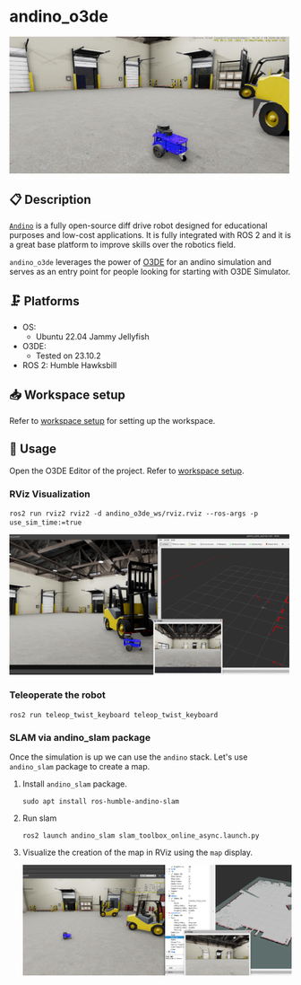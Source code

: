 # andino_o3de

<img src=docs/andino_warehouse.png width=500 />

## :clipboard: Description

[`Andino`](https://github.com/Ekumen-OS/andino) is a fully open-source diff drive robot designed for educational purposes and low-cost applications. It is fully integrated with ROS 2 and it is a great base platform to improve skills over the robotics field.

`andino_o3de` leverages the power of [O3DE](https://o3de.org/) for an andino simulation and
serves as an entry point for people looking for starting with O3DE Simulator.

## :clamp: Platforms

- OS:
  - Ubuntu 22.04 Jammy Jellyfish
- O3DE:
  - Tested on 23.10.2
- ROS 2: Humble Hawksbill

## :inbox_tray: Workspace setup

Refer to [workspace setup](WORKSPACE_SETUP.md) for setting up the workspace.

## :rocket: Usage

Open the O3DE Editor of the project. Refer to [workspace setup](WORKSPACE_SETUP.md).


### RViz Visualization

```
ros2 run rviz2 rviz2 -d andino_o3de_ws/rviz.rviz --ros-args -p use_sim_time:=true
```

<img src=docs/rviz.png width=500 />


### Teleoperate the robot

```
ros2 run teleop_twist_keyboard teleop_twist_keyboard
```

### SLAM via andino_slam package


Once the simulation is up we can use the `andino` stack. Let's use `andino_slam` package to create a map.

1. Install `andino_slam` package.
    ```
    sudo apt install ros-humble-andino-slam
    ```

2. Run slam
    ```
    ros2 launch andino_slam slam_toolbox_online_async.launch.py
    ```

3. Visualize the creation of the map in RViz using the `map` display.

    <img src=docs/slam.png width=500 />
